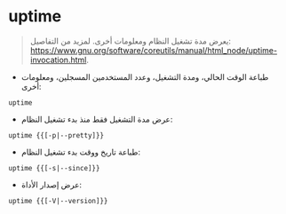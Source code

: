 # uptime

> يعرض مدة تشغيل النظام ومعلومات أخرى.
> لمزيد من التفاصيل: <https://www.gnu.org/software/coreutils/manual/html_node/uptime-invocation.html>.

- طباعة الوقت الحالي، ومدة التشغيل، وعدد المستخدمين المسجلين، ومعلومات أخرى:

`uptime`

- عرض مدة التشغيل فقط منذ بدء تشغيل النظام:

`uptime {{[-p|--pretty]}}`

- طباعة تاريخ ووقت بدء تشغيل النظام:

`uptime {{[-s|--since]}}`

- عرض إصدار الأداة:

`uptime {{[-V|--version]}}`
